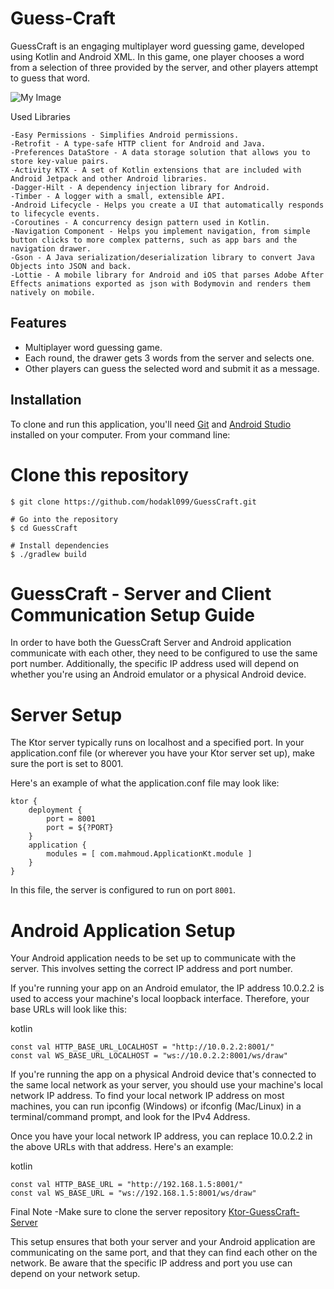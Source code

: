 # Guess-Craft

GuessCraft is an engaging multiplayer word guessing game, developed using Kotlin and Android XML. In this game, one player chooses a word from a selection of three provided by the server, and other players attempt to guess that word.

![My Image](https://drive.google.com/uc?export=view&id=1JYUQV9P2bzkmFpVPSwtMYNVNRHWkh-st)

Used Libraries

    -Easy Permissions - Simplifies Android permissions.
    -Retrofit - A type-safe HTTP client for Android and Java.
    -Preferences DataStore - A data storage solution that allows you to store key-value pairs.
    -Activity KTX - A set of Kotlin extensions that are included with Android Jetpack and other Android libraries.
    -Dagger-Hilt - A dependency injection library for Android.
    -Timber - A logger with a small, extensible API.
    -Android Lifecycle - Helps you create a UI that automatically responds to lifecycle events.
    -Coroutines - A concurrency design pattern used in Kotlin.
    -Navigation Component - Helps you implement navigation, from simple button clicks to more complex patterns, such as app bars and the navigation drawer.
    -Gson - A Java serialization/deserialization library to convert Java Objects into JSON and back.
    -Lottie - A mobile library for Android and iOS that parses Adobe After Effects animations exported as json with Bodymovin and renders them natively on mobile.

## Features
- Multiplayer word guessing game.
- Each round, the drawer gets 3 words from the server and selects one.
- Other players can guess the selected word and submit it as a message.

## Installation

To clone and run this application, you'll need [Git](https://git-scm.com) and [Android Studio](https://developer.android.com/studio) installed on your computer. From your command line:


# Clone this repository

```
$ git clone https://github.com/hodakl099/GuessCraft.git

# Go into the repository
$ cd GuessCraft

# Install dependencies
$ ./gradlew build

```

# GuessCraft - Server and Client Communication Setup Guide

In order to have both the GuessCraft Server and Android application communicate with each other, they need to be configured to use the same port number. Additionally, the specific IP address used will depend on whether you're using an Android emulator or a physical Android device.
# Server Setup

The Ktor server typically runs on localhost and a specified port. In your application.conf file (or wherever you have your Ktor server set up), make sure the port is set to 8001.

Here's an example of what the application.conf file may look like:
```
ktor {
    deployment {
        port = 8001
        port = ${?PORT}
    }
    application {
        modules = [ com.mahmoud.ApplicationKt.module ]
    }
}
```

In this file, the server is configured to run on port `8001`.

# Android Application Setup

Your Android application needs to be set up to communicate with the server. This involves setting the correct IP address and port number.

If you're running your app on an Android emulator, the IP address 10.0.2.2 is used to access your machine's local loopback interface. Therefore, your base URLs will look like this:

kotlin
```
const val HTTP_BASE_URL_LOCALHOST = "http://10.0.2.2:8001/"
const val WS_BASE_URL_LOCALHOST = "ws://10.0.2.2:8001/ws/draw"
```

If you're running the app on a physical Android device that's connected to the same local network as your server, you should use your machine's local network IP address. To find your local network IP address on most machines, you can run ipconfig (Windows) or ifconfig (Mac/Linux) in a terminal/command prompt, and look for the IPv4 Address.

Once you have your local network IP address, you can replace 10.0.2.2 in the above URLs with that address. Here's an example:

kotlin
```
const val HTTP_BASE_URL = "http://192.168.1.5:8001/"
const val WS_BASE_URL = "ws://192.168.1.5:8001/ws/draw"
```

Final Note
-Make sure to clone the server repository [Ktor-GuessCraft-Server](https://github.com/hodakl099/GuessCraft-Server)

This setup ensures that both your server and your Android application are communicating on the same port, and that they can find each other on the network. Be aware that the specific IP address and port you use can depend on your network setup.
